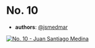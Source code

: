 # No. 10

- **authors**: [@jsmedmar]

[![No. 10 - Juan Santiago Medina](http://img.youtube.com/vi/wJsCiboi6i4/0.jpg)](http://www.youtube.com/watch?v=wJsCiboi6i4 "No. 9 - Juan Santiago Medina")

[@jsmedmar]: https://github.com/jsmedmar
